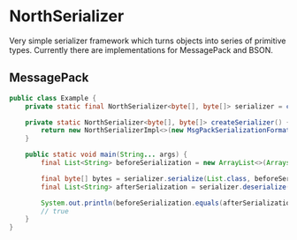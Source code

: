 NorthSerializer
===============

Very simple serializer framework which turns objects into series of primitive types.
Currently there are implementations for MessagePack and BSON.

MessagePack
-----------
```java
public class Example {
    private static final NorthSerializer<byte[], byte[]> serializer = createSerializer();

    private static NorthSerializer<byte[], byte[]> createSerializer() {
        return new NorthSerializerImpl<>(new MsgPackSerializationFormat());
    }

    public static void main(String... args) {
        final List<String> beforeSerialization = new ArrayList<>(Arrays.asList("example"));

        final byte[] bytes = serializer.serialize(List.class, beforeSerialization);
        final List<String> afterSerialization = serializer.deserialize(List.class, bytes);

        System.out.println(beforeSerialization.equals(afterSerialization));
        // true
    }
}
```